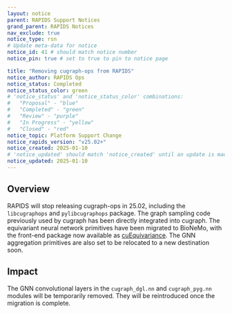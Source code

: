 ```yaml
---
layout: notice
parent: RAPIDS Support Notices
grand_parent: RAPIDS Notices
nav_exclude: true
notice_type: rsn
# Update meta-data for notice
notice_id: 41 # should match notice number
notice_pin: true # set to true to pin to notice page

title: "Removing cugraph-ops from RAPIDS"
notice_author: RAPIDS Ops
notice_status: Completed
notice_status_color: green
# 'notice_status' and 'notice_status_color' combinations:
#   "Proposal" - "blue"
#   "Completed" - "green"
#   "Review" - "purple"
#   "In Progress" - "yellow"
#   "Closed" - "red"
notice_topic: Platform Support Change
notice_rapids_version: "v25.02+"
notice_created: 2025-01-10
# 'notice_updated' should match 'notice_created' until an update is made
notice_updated: 2025-01-10
---
```


## Overview

RAPIDS will stop releasing cugraph-ops in 25.02, including the `libcugraphops` and `pylibcugraphops` package. The graph sampling code previously used by cugraph has been directly integrated into cugraph. The equivariant neural network primitives have been migrated to BioNeMo, with the front-end package now available as [cuEquivariance](https://github.com/NVIDIA/cuEquivariance). The GNN aggregation primitives are also set to be relocated to a new destination soon.


## Impact

The GNN convolutional layers in the `cugraph_dgl.nn` and `cugraph_pyg.nn` modules will be temporarily removed. They will be reintroduced once the migration is complete.
